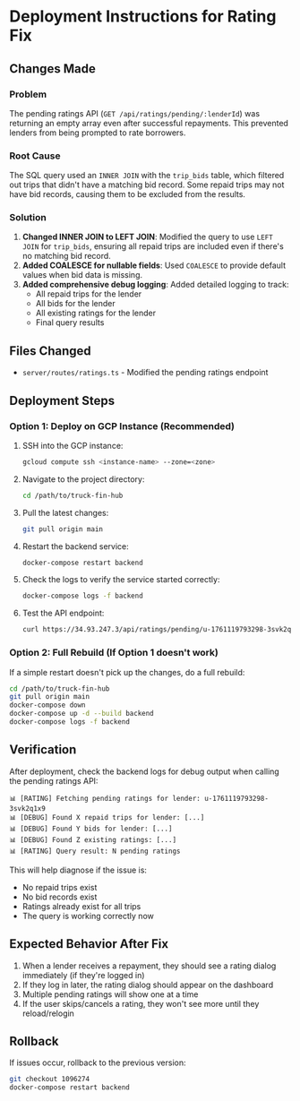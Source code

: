 # Deployment Instructions for Rating Fix

## Changes Made

### Problem
The pending ratings API (`GET /api/ratings/pending/:lenderId`) was returning an empty array even after successful repayments. This prevented lenders from being prompted to rate borrowers.

### Root Cause
The SQL query used an `INNER JOIN` with the `trip_bids` table, which filtered out trips that didn't have a matching bid record. Some repaid trips may not have bid records, causing them to be excluded from the results.

### Solution
1. **Changed INNER JOIN to LEFT JOIN**: Modified the query to use `LEFT JOIN` for `trip_bids`, ensuring all repaid trips are included even if there's no matching bid record.
2. **Added COALESCE for nullable fields**: Used `COALESCE` to provide default values when bid data is missing.
3. **Added comprehensive debug logging**: Added detailed logging to track:
   - All repaid trips for the lender
   - All bids for the lender
   - All existing ratings for the lender
   - Final query results

## Files Changed
- `server/routes/ratings.ts` - Modified the pending ratings endpoint

## Deployment Steps

### Option 1: Deploy on GCP Instance (Recommended)

1. SSH into the GCP instance:
   ```bash
   gcloud compute ssh <instance-name> --zone=<zone>
   ```

2. Navigate to the project directory:
   ```bash
   cd /path/to/truck-fin-hub
   ```

3. Pull the latest changes:
   ```bash
   git pull origin main
   ```

4. Restart the backend service:
   ```bash
   docker-compose restart backend
   ```

5. Check the logs to verify the service started correctly:
   ```bash
   docker-compose logs -f backend
   ```

6. Test the API endpoint:
   ```bash
   curl https://34.93.247.3/api/ratings/pending/u-1761119793298-3svk2q1x9
   ```

### Option 2: Full Rebuild (If Option 1 doesn't work)

If a simple restart doesn't pick up the changes, do a full rebuild:

```bash
cd /path/to/truck-fin-hub
git pull origin main
docker-compose down
docker-compose up -d --build backend
docker-compose logs -f backend
```

## Verification

After deployment, check the backend logs for debug output when calling the pending ratings API:

```
📊 [RATING] Fetching pending ratings for lender: u-1761119793298-3svk2q1x9
📊 [DEBUG] Found X repaid trips for lender: [...]
📊 [DEBUG] Found Y bids for lender: [...]
📊 [DEBUG] Found Z existing ratings: [...]
📊 [RATING] Query result: N pending ratings
```

This will help diagnose if the issue is:
- No repaid trips exist
- No bid records exist
- Ratings already exist for all trips
- The query is working correctly now

## Expected Behavior After Fix

1. When a lender receives a repayment, they should see a rating dialog immediately (if they're logged in)
2. If they log in later, the rating dialog should appear on the dashboard
3. Multiple pending ratings will show one at a time
4. If the user skips/cancels a rating, they won't see more until they reload/relogin

## Rollback

If issues occur, rollback to the previous version:

```bash
git checkout 1096274
docker-compose restart backend
```
